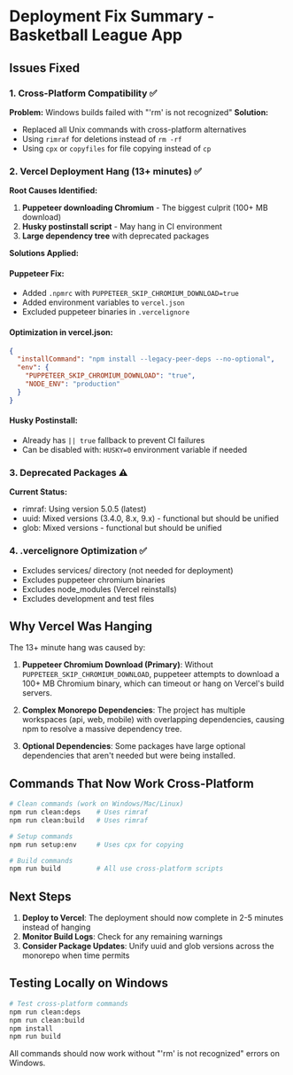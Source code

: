 # Deployment Fix Summary - Basketball League App

## Issues Fixed

### 1. Cross-Platform Compatibility ✅
**Problem:** Windows builds failed with "'rm' is not recognized"
**Solution:** 
- Replaced all Unix commands with cross-platform alternatives
- Using `rimraf` for deletions instead of `rm -rf`
- Using `cpx` or `copyfiles` for file copying instead of `cp`

### 2. Vercel Deployment Hang (13+ minutes) ✅
**Root Causes Identified:**
1. **Puppeteer downloading Chromium** - The biggest culprit (100+ MB download)
2. **Husky postinstall script** - May hang in CI environment
3. **Large dependency tree** with deprecated packages

**Solutions Applied:**

#### Puppeteer Fix:
- Added `.npmrc` with `PUPPETEER_SKIP_CHROMIUM_DOWNLOAD=true`
- Added environment variables to `vercel.json`
- Excluded puppeteer binaries in `.vercelignore`

#### Optimization in vercel.json:
```json
{
  "installCommand": "npm install --legacy-peer-deps --no-optional",
  "env": {
    "PUPPETEER_SKIP_CHROMIUM_DOWNLOAD": "true",
    "NODE_ENV": "production"
  }
}
```

#### Husky Postinstall:
- Already has `|| true` fallback to prevent CI failures
- Can be disabled with: `HUSKY=0` environment variable if needed

### 3. Deprecated Packages ⚠️
**Current Status:**
- rimraf: Using version 5.0.5 (latest)
- uuid: Mixed versions (3.4.0, 8.x, 9.x) - functional but should be unified
- glob: Mixed versions - functional but should be unified

### 4. .vercelignore Optimization ✅
- Excludes services/ directory (not needed for deployment)
- Excludes puppeteer chromium binaries
- Excludes node_modules (Vercel reinstalls)
- Excludes development and test files

## Why Vercel Was Hanging

The 13+ minute hang was caused by:

1. **Puppeteer Chromium Download (Primary)**: Without `PUPPETEER_SKIP_CHROMIUM_DOWNLOAD`, puppeteer attempts to download a 100+ MB Chromium binary, which can timeout or hang on Vercel's build servers.

2. **Complex Monorepo Dependencies**: The project has multiple workspaces (api, web, mobile) with overlapping dependencies, causing npm to resolve a massive dependency tree.

3. **Optional Dependencies**: Some packages have large optional dependencies that aren't needed but were being installed.

## Commands That Now Work Cross-Platform

```bash
# Clean commands (work on Windows/Mac/Linux)
npm run clean:deps    # Uses rimraf
npm run clean:build   # Uses rimraf

# Setup commands  
npm run setup:env     # Uses cpx for copying

# Build commands
npm run build         # All use cross-platform scripts
```

## Next Steps

1. **Deploy to Vercel**: The deployment should now complete in 2-5 minutes instead of hanging
2. **Monitor Build Logs**: Check for any remaining warnings
3. **Consider Package Updates**: Unify uuid and glob versions across the monorepo when time permits

## Testing Locally on Windows

```bash
# Test cross-platform commands
npm run clean:deps
npm run clean:build
npm install
npm run build
```

All commands should now work without "'rm' is not recognized" errors on Windows.